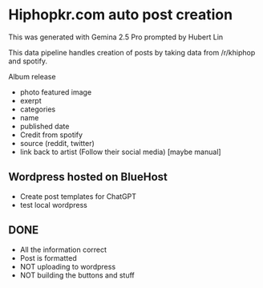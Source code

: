 # Hiphopkr.com auto post creation

This was generated with Gemina 2.5 Pro prompted by Hubert Lin

This data pipeline handles creation of posts by taking data from /r/khiphop and
spotify.

Album release

- photo featured image
- exerpt
- categories
- name
- published date
- Credit from spotify
- source (reddit, twitter)
- link back to artist (Follow their social media) [maybe manual]

## Wordpress hosted on BlueHost

- Create post templates for ChatGPT
- test local wordpress

## DONE

- All the information correct
- Post is formatted
- NOT uploading to wordpress
- NOT building the buttons and stuff
